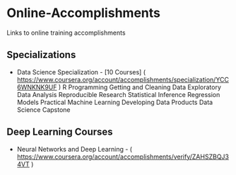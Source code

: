 # Online-Accomplishments
Links to online training accomplishments
## Specializations
* Data Science Specialization - [10 Courses]  ( https://www.coursera.org/account/accomplishments/specialization/YCC6WNKNK9UF )
R Programming
Getting and Cleaning Data
Exploratory Data Analysis
Reproducible Research
Statistical Inference
Regression Models
Practical Machine Learning
Developing Data Products
Data Science Capstone
## Deep Learning Courses
* Neural Networks and Deep Learning - ( https://www.coursera.org/account/accomplishments/verify/ZAHSZBQJ34VT )
